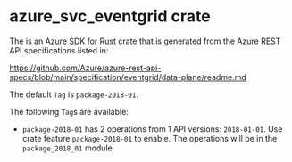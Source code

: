 # azure_svc_eventgrid crate

The is an [Azure SDK for Rust](https://github.com/Azure/azure-sdk-for-rust) crate that is generated from the Azure REST API specifications listed in:

https://github.com/Azure/azure-rest-api-specs/blob/main/specification/eventgrid/data-plane/readme.md

The default `Tag` is `package-2018-01`.

The following `Tag`s are available:

- `package-2018-01` has 2 operations from 1 API versions: `2018-01-01`. Use crate feature `package-2018-01` to enable. The operations will be in the `package_2018_01` module.